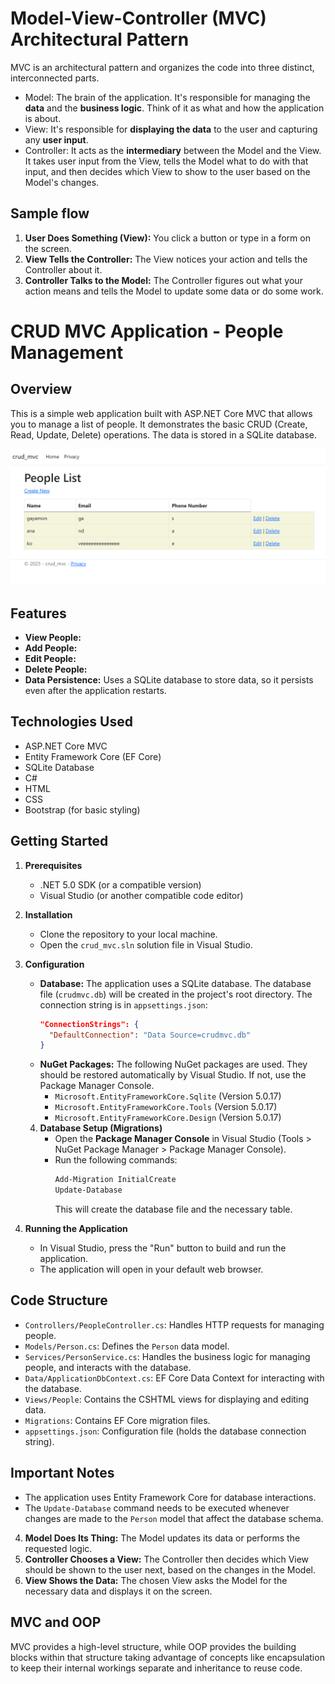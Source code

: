 # Model-View-Controller (MVC) Architectural Pattern

MVC is an architectural pattern and organizes the code into three distinct, interconnected parts.

* Model: The brain of the application. It's responsible for managing the **data** and the **business logic**. Think of it as what and how the application is about.
* View: It's responsible for **displaying the data** to the user and capturing any **user input**.
* Controller: It acts as the **intermediary** between the Model and the View. It takes user input from the View, tells the Model what to do with that input, and then decides which View to show to the user based on the Model's changes.

## Sample flow

1.  **User Does Something (View):** You click a button or type in a form on the screen.
2.  **View Tells the Controller:** The View notices your action and tells the Controller about it.
3.  **Controller Talks to the Model:** The Controller figures out what your action means and tells the Model to update some data or do some work.

# CRUD MVC Application - People Management

## Overview

This is a simple web application built with ASP.NET Core MVC that allows you to manage a list of people. It demonstrates the basic CRUD (Create, Read, Update, Delete) operations.  The data is stored in a SQLite database.

![Screenshot of the application](crud_mvc/assets/screenshots/screenshot.png)

## Features

* **View People:** 
* **Add People:** 
* **Edit People:** 
* **Delete People:** 
* **Data Persistence:** Uses a SQLite database to store data, so it persists even after the application restarts.

## Technologies Used

* ASP.NET Core MVC
* Entity Framework Core (EF Core)
* SQLite Database
* C#
* HTML
* CSS
* Bootstrap (for basic styling)

## Getting Started

1.  **Prerequisites**
    * .NET 5.0 SDK (or a compatible version)
    * Visual Studio (or another compatible code editor)

2.  **Installation**
    * Clone the repository to your local machine.
    * Open the `crud_mvc.sln` solution file in Visual Studio.

3.  **Configuration**
    * **Database:** The application uses a SQLite database. The database file (`crudmvc.db`) will be created in the project's root directory. The connection string is in `appsettings.json`:
        ```json
        "ConnectionStrings": {
          "DefaultConnection": "Data Source=crudmvc.db"
        }
        ```
    * **NuGet Packages:** The following NuGet packages are used.  They should be restored automatically by Visual Studio.  If not, use the Package Manager Console.
        * `Microsoft.EntityFrameworkCore.Sqlite` (Version 5.0.17)
        * `Microsoft.EntityFrameworkCore.Tools` (Version 5.0.17)
        * `Microsoft.EntityFrameworkCore.Design` (Version 5.0.17)
    4.  **Database Setup (Migrations)**
        * Open the **Package Manager Console** in Visual Studio (Tools > NuGet Package Manager > Package Manager Console).
        * Run the following commands:
            ```powershell
            Add-Migration InitialCreate
            Update-Database
            ```
            This will create the database file and the necessary table.

5.  **Running the Application**
    * In Visual Studio, press the "Run" button to build and run the application.
    * The application will open in your default web browser.

##  Code Structure
* `Controllers/PeopleController.cs`: Handles HTTP requests for managing people.
* `Models/Person.cs`: Defines the `Person` data model.
* `Services/PersonService.cs`:  Handles the business logic for managing people, and interacts with the database.
* `Data/ApplicationDbContext.cs`:  EF Core Data Context for interacting with the database.
* `Views/People`: Contains the CSHTML views for displaying and editing data.
* `Migrations`: Contains EF Core migration files.
* `appsettings.json`:  Configuration file (holds the database connection string).

##  Important Notes
* The application uses Entity Framework Core for database interactions.
* The `Update-Database` command needs to be executed whenever changes are made to the `Person` model that affect the database schema.

4.  **Model Does Its Thing:** The Model updates its data or performs the requested logic.
5.  **Controller Chooses a View:** The Controller then decides which View should be shown to the user next,  based on the changes in the Model.
6.  **View Shows the Data:** The chosen View asks the Model for the necessary data and displays it on the screen.

## MVC and OOP

MVC provides a high-level structure, while OOP provides the building blocks within that structure taking advantage of concepts like encapsulation to keep their internal workings separate and inheritance to reuse code. 
